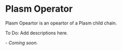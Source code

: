 # Plasm Operator

Plasm Opeartor is an opeartor of a Plasm child chain.

To Do: Add descriptions here.

*- Coming soon.*